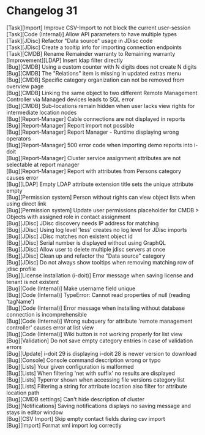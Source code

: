 # Changelog 31

[Task][Import]                       Improve CSV-Import to not block the current user-session<br>
[Task][Code (Internal)]              Allow API parameters to have multiple types<br>
[Task][JDisc]                        Refactor "Data source" usage in JDisc code<br>
[Task][JDisc]                        Create a tooltip info for importing connection endpoints<br>
[Task][CMDB]                         Rename Remainder warranty to Remaining warranty<br>
[Improvement][LDAP]                  Insert ldap filter directly<br>
[Bug][CMDB]                          Using a custom counter with N digits does not create N digits<br>
[Bug][CMDB]                          The "Relations" item is missing in updated extras menu<br>
[Bug][CMDB]                          Specific category organization can not be removed from overview page<br>
[Bug][CMDB]                          Linking the same object to two different Remote Management Controller via Managed devices leads to SQL error<br>
[Bug][CMDB]                          Sub-locations remain hidden when user lacks view rights for intermediate location nodes<br>
[Bug][Report-Manager]                Cable connections are not displayed in reports<br>
[Bug][Report-Manager]                Report import not possible<br>
[Bug][Report-Manager]                Report Manager - Runtime displaying wrong operators<br>
[Bug][Report-Manager]                500 error code when importing demo reports into i-doit<br>
[Bug][Report-Manager]                Cluster service assignment attributes are not selectable at report manager<br>
[Bug][Report-Manager]                Report with attributes from Persons category causes error<br>
[Bug][LDAP]                          Empty LDAP attribute extension title sets the unique attribute empty<br>
[Bug][Permission system]             Person without rights can view object lists when using direct link<br>
[Bug][Permission system]             Update user permissions placeholder for CMDB > Objects with assigned role in contact assignment<br>
[Bug][JDisc]                         JDisc discovery needs IP address for matching<br>
[Bug][JDisc]                         Using log level 'less' creates no log level for JDisc imports<br>
[Bug][JDisc]                         JDisc matches non existent object id<br>
[Bug][JDisc]                         Serial number is displayed without using GraphQL<br>
[Bug][JDisc]                         Allow user to delete multiple jdisc servers at once<br>
[Bug][JDisc]                         Clean up and refactor the "Data source" category<br>
[Bug][JDisc]                         Do not always show tooltips when removing matching row of jdisc profile<br>
[Bug][License installation (i-doit)] Error message when saving license and tenant is not existent<br>
[Bug][Code (Internal)]               Make username field unique<br>
[Bug][Code (Internal)]               TypeError: Cannot read properties of null (reading 'tagName')<br>
[Bug][Code (Internal)]               Error message when installing without database connection is incomprehensible<br>
[Bug][Code (Internal)]               Wrong subquery for attribute 'remote management controller' causes error at list view<br>
[Bug][Code (Internal)]               Wiki button is not working properly for list view<br>
[Bug][Validation]                    Do not save empty category entries in case of validation errors<br>
[Bug][Update]                        i-doit 29 is displaying i-doit 28 is newer version to download<br>
[Bug][Console]                       Console command description wrong or typo<br>
[Bug][Lists]                         Your given configuration is malformed<br>
[Bug][Lists]                         When filtering 'net with suffix' no results are displayed<br>
[Bug][Lists]                         Typerror shown when accessing file versions category list<br>
[Bug][Lists]                         Filtering a string for attribute location also filter for attribute location path<br>
[Bug][CMDB settings]                 Can't hide description of cluster<br>
[Bug][Notifications]                 Saving notifications displays no saving message and stays in editor window<br>
[Bug][CSV Import]                    Skip empty contact fields during csv import<br>
[Bug][Import]                        Format xml import log correctly<br>
